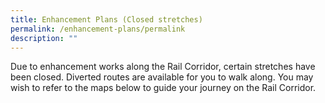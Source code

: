 ```yaml
---
title: Enhancement Plans (Closed stretches)
permalink: /enhancement-plans/permalink
description: ""
---
```




Due to enhancement works along the Rail Corridor, certain stretches have been closed. Diverted routes are available for you to walk along. You may wish to refer to the maps below to guide your journey on the Rail Corridor.

